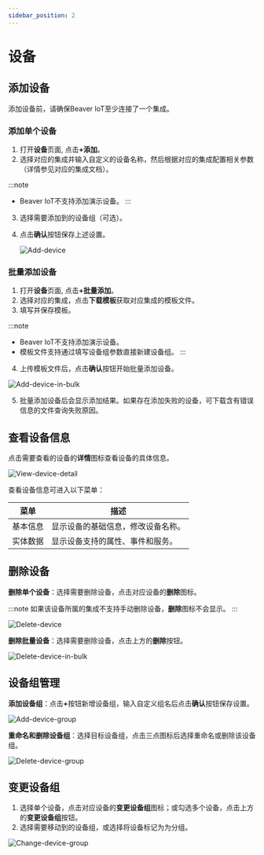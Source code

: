 ```yaml
---
sidebar_position: 2
---
```


# 设备
## 添加设备

添加设备前，请确保Beaver IoT至少连接了一个集成。

### 添加单个设备

1. 打开**设备**页面, 点击<b>+添加</b>。
2. 选择对应的集成并输入自定义的设备名称，然后根据对应的集成配置相关参数（详情参见对应的集成文档）。

:::note

- Beaver IoT不支持添加演示设备。
  :::

3. 选择需要添加到的设备组（可选）。

3. 点击**确认**按钮保存上述设置。

   ![Add-device](/img/zh/add-device-single.png)

### 批量添加设备

1. 打开**设备**页面, 点击<b>+批量添加</b>。
2. 选择对应的集成，点击**下载模板**获取对应集成的模板文件。
3. 填写并保存模板。

:::note

- Beaver IoT不支持添加演示设备。
- 模板文件支持通过填写设备组参数直接新建设备组。
  :::

4. 上传模板文件后，点击**确认**按钮开始批量添加设备。

![Add-device-in-bulk](/img/zh/add-device-in-bulk.png)

5. 批量添加设备后会显示添加结果。如果存在添加失败的设备，可下载含有错误信息的文件查询失败原因。



## 查看设备信息

点击需要查看的设备的**详情**图标查看设备的具体信息。

![View-device-detail](/img/zh/view-device-detail.png)

查看设备信息可进入以下菜单：

| 菜单     | 描述                               |
| -------- | ---------------------------------- |
| 基本信息 | 显示设备的基础信息，修改设备名称。 |
| 实体数据 | 显示设备支持的属性、事件和服务。   |

## 删除设备

**删除单个设备**：选择需要删除设备，点击对应设备的**删除**图标。

:::note
如果该设备所属的集成不支持手动删除设备，**删除**图标不会显示。
:::

![Delete-device](/img/zh/delete-device-single.png)

**删除批量设备**：选择需要删除设备，点击上方的**删除**按钮。

![Delete-device-in-bulk](/img/zh/delete-device-in-bulk.png)



## 设备组管理

**添加设备组**：点击<b>+</b>按钮新增设备组，输入自定义组名后点击**确认**按钮保存设置。

![Add-device-group](/img/zh/add-device-group.png)

**重命名和删除设备组**：选择目标设备组，点击三点图标后选择重命名或删除该设备组。

![Delete-device-group](/img/zh/rename-delete-device-group.png)



## 变更设备组

1. 选择单个设备，点击对应设备的**变更设备组**图标；或勾选多个设备，点击上方的**变更设备组**按钮。
2. 选择需要移动到的设备组，或选择将设备标记为为分组。

![Change-device-group](/img/zh/change-device-group.png)